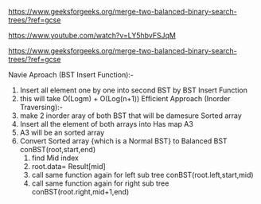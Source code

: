 https://www.geeksforgeeks.org/merge-two-balanced-binary-search-trees/?ref=gcse

https://www.youtube.com/watch?v=LY5hbvFSJqM

https://www.geeksforgeeks.org/merge-two-balanced-binary-search-trees/?ref=gcse

Navie Aproach (BST Insert Function):-
1. Insert all element one by one into second BST  by BST Insert Function
2. this will take O(Logm) + O(Log(n+1))
Efficient Approach (Inorder Traversing):-
1. make 2 inorder aray of both BST that will be damesure Sorted array
2. Insert all the element of both arrays into  Has map A3 
3. A3 will be an sorted array 
4. Convert Sorted array {which is a Normal BST} to Balanced BST 
    conBST(root,start,end)
    1. find Mid index
    2. root.data= Result[mid]
    3. call same function again for left sub tree conBST(root.left,start,mid)
    3. call same function again for right sub tree conBST(root.right,mid+1,end)
